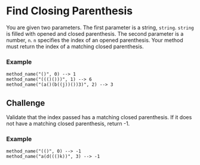 # Find Closing Parenthesis
You are given two parameters. The first parameter is a string, `string`. `string` is filled with opened and closed parenthesis. The second parameter is a number, `n`. `n` specifies the index of an opened parenthesis. Your method must return the index of a matching closed parenthesis.
### Example
```
method_name("()", 0) --> 1
method_name("((()()))", 1) --> 6
method_name("(a()(b((j))())3)", 2) --> 3
```

## Challenge
Validate that the index passed has a matching closed parenthesis. If it does not have a matching closed parenthesis, return -1.
### Example
```
method_name("(()", 0) --> -1
method_name("a(d((()k))", 3) --> -1
```
